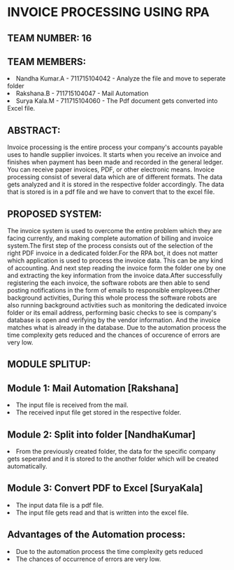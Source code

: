 # INVOICE PROCESSING USING RPA

## TEAM NUMBER: 16
## TEAM MEMBERS:
<u1><li>Nandha Kumar.A - 711715104042 - Analyze the file and move to seperate folder</li><li>Rakshana.B   - 711715104047 - Mail Automation</li><li>Surya Kala.M  - 711715104060 - The Pdf document gets converted into Excel file. </li></u1>

## ABSTRACT:
Invoice processing is the entire process your company's accounts payable uses to handle supplier invoices. It starts when you receive an invoice and finishes when payment has been made and recorded in the general ledger. You can receive paper invoices, PDF, or other electronic means. Invoice processing consist of several data which are of different formats. The data gets analyzed and it is stored in the respective folder accordingly. The data that is stored is in a pdf file and we have to convert that to the excel file. 

## PROPOSED SYSTEM:
The invoice system is used to overcome the entire problem which they are facing currently, and making complete automation of billing and invoice system.The first step of the process consists out of the selection of the right PDF invoice in a dedicated folder.For the RPA bot, it does not matter which application is used to process the invoice data. This can be any kind of accounting. And next step reading the invoice form the folder one by one and extracting the key information from the invoice data.After successfully registering the each invoice, the software robots are then able to send posting notifications in the form of emails to responsible employees.Other background activities, During this whole process the software robots are also running background activities such as monitoring the dedicated invoice folder or its email address, performing basic checks to see is company's database is open and verifying by the vendor information. And the invoice matches what is already in the database. Due to the automation process the time complexity gets reduced and the chances of occurence of errors are very low. 

## MODULE SPLITUP:
## Module 1: Mail Automation [Rakshana]
  <li>The input file is received from the mail.</li>
  <li>The received input file get stored in the respective folder.</li>
  
## Module 2: Split into folder [NandhaKumar]
  <li>From the previously created folder, the data for the specific company gets seperated and it is stored to the another folder which will be created automatically.</li>
  
## Module 3: Convert PDF to Excel [SuryaKala]
<li>The input data file is a pdf file.</li>
<li>The input file gets read and that is written into the excel file.</li>

## Advantages of the Automation process: 
<li>Due to the automation process the time complexity gets reduced</li>
<li>The chances of occurrence of errors are very low.</li> 



